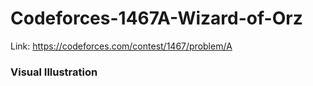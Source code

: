 # Codeforces-1467A-Wizard-of-Orz
Link: https://codeforces.com/contest/1467/problem/A
### Visual Illustration
